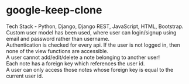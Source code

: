 # google-keep-clone<br />
Tech Stack - Python, Django, Django REST, JavaScript, HTML, Bootstrap. <br />
Custom user model has been used, where user can login/signup using email and password rather than username. <br />
Authentication is checked for every api. If the user is not logged in, then none of the view functions are accessible. <br />
A user cannot add/edit/delete a note belonging to another user! <br />
Each note has a foreign key which references the user id. <br /> 
A user can only access those notes whose foreign key is equal to the current user id.
